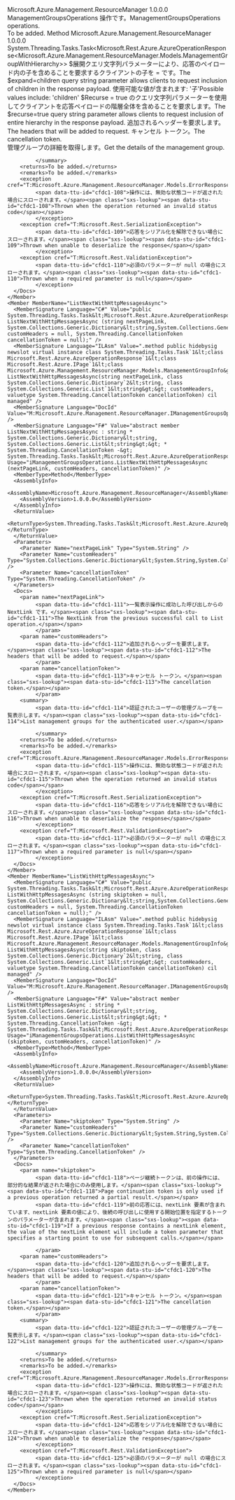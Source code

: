 <Type Name="IManagementGroupsOperations" FullName="Microsoft.Azure.Management.ResourceManager.IManagementGroupsOperations">
  <TypeSignature Language="C#" Value="public interface IManagementGroupsOperations" />
  <TypeSignature Language="ILAsm" Value=".class public interface auto ansi abstract IManagementGroupsOperations" />
  <TypeSignature Language="DocId" Value="T:Microsoft.Azure.Management.ResourceManager.IManagementGroupsOperations" />
  <TypeSignature Language="VB.NET" Value="Public Interface IManagementGroupsOperations" />
  <TypeSignature Language="F#" Value="type IManagementGroupsOperations = interface" />
  <AssemblyInfo>
    <AssemblyName>Microsoft.Azure.Management.ResourceManager</AssemblyName>
    <AssemblyVersion>1.0.0.0</AssemblyVersion>
  </AssemblyInfo>
  <Interfaces />
  <Docs>
    <summary>
            <span data-ttu-id="cfdc1-101">ManagementGroupsOperations 操作です。</span><span class="sxs-lookup"><span data-stu-id="cfdc1-101">ManagementGroupsOperations operations.</span></span>
            </summary>
    <remarks>To be added.</remarks>
  </Docs>
  <Members>
    <Member MemberName="GetWithHttpMessagesAsync">
      <MemberSignature Language="C#" Value="public System.Threading.Tasks.Task&lt;Microsoft.Rest.Azure.AzureOperationResponse&lt;Microsoft.Azure.Management.ResourceManager.Models.ManagementGroupWithHierarchy&gt;&gt; GetWithHttpMessagesAsync (string expand = null, Nullable&lt;bool&gt; recurse = null, System.Collections.Generic.Dictionary&lt;string,System.Collections.Generic.List&lt;string&gt;&gt; customHeaders = null, System.Threading.CancellationToken cancellationToken = null);" />
      <MemberSignature Language="ILAsm" Value=".method public hidebysig newslot virtual instance class System.Threading.Tasks.Task`1&lt;class Microsoft.Rest.Azure.AzureOperationResponse`1&lt;class Microsoft.Azure.Management.ResourceManager.Models.ManagementGroupWithHierarchy&gt;&gt; GetWithHttpMessagesAsync(string expand, valuetype System.Nullable`1&lt;bool&gt; recurse, class System.Collections.Generic.Dictionary`2&lt;string, class System.Collections.Generic.List`1&lt;string&gt;&gt; customHeaders, valuetype System.Threading.CancellationToken cancellationToken) cil managed" />
      <MemberSignature Language="DocId" Value="M:Microsoft.Azure.Management.ResourceManager.IManagementGroupsOperations.GetWithHttpMessagesAsync(System.String,System.Nullable{System.Boolean},System.Collections.Generic.Dictionary{System.String,System.Collections.Generic.List{System.String}},System.Threading.CancellationToken)" />
      <MemberSignature Language="F#" Value="abstract member GetWithHttpMessagesAsync : string * Nullable&lt;bool&gt; * System.Collections.Generic.Dictionary&lt;string, System.Collections.Generic.List&lt;string&gt;&gt; * System.Threading.CancellationToken -&gt; System.Threading.Tasks.Task&lt;Microsoft.Rest.Azure.AzureOperationResponse&lt;Microsoft.Azure.Management.ResourceManager.Models.ManagementGroupWithHierarchy&gt;&gt;" Usage="iManagementGroupsOperations.GetWithHttpMessagesAsync (expand, recurse, customHeaders, cancellationToken)" />
      <MemberType>Method</MemberType>
      <AssemblyInfo>
        <AssemblyName>Microsoft.Azure.Management.ResourceManager</AssemblyName>
        <AssemblyVersion>1.0.0.0</AssemblyVersion>
      </AssemblyInfo>
      <ReturnValue>
        <ReturnType>System.Threading.Tasks.Task&lt;Microsoft.Rest.Azure.AzureOperationResponse&lt;Microsoft.Azure.Management.ResourceManager.Models.ManagementGroupWithHierarchy&gt;&gt;</ReturnType>
      </ReturnValue>
      <Parameters>
        <Parameter Name="expand" Type="System.String" />
        <Parameter Name="recurse" Type="System.Nullable&lt;System.Boolean&gt;" />
        <Parameter Name="customHeaders" Type="System.Collections.Generic.Dictionary&lt;System.String,System.Collections.Generic.List&lt;System.String&gt;&gt;" />
        <Parameter Name="cancellationToken" Type="System.Threading.CancellationToken" />
      </Parameters>
      <Docs>
        <param name="expand">
             <span data-ttu-id="cfdc1-102">$展開クエリ文字列パラメーターにより、応答のペイロード内の子を含めることを要求するクライアントの子を = です。</span><span class="sxs-lookup"><span data-stu-id="cfdc1-102">The $expand=children query string parameter allows clients to request inclusion of children in the response payload.</span></span> <span data-ttu-id="cfdc1-103">使用可能な値が含まれます: '子'</span><span class="sxs-lookup"><span data-stu-id="cfdc1-103">Possible values include: 'children'</span></span>
             </param>
        <param name="recurse">
             <span data-ttu-id="cfdc1-104">$Recurse = true のクエリ文字列パラメーターを使用してクライアントを応答ペイロードの階層全体を含めることを要求します。</span><span class="sxs-lookup"><span data-stu-id="cfdc1-104">The $recurse=true query string parameter allows clients to request inclusion of entire hierarchy in the response payload.</span></span>
             </param>
        <param name="customHeaders">
             <span data-ttu-id="cfdc1-105">追加されるヘッダーを要求します。</span><span class="sxs-lookup"><span data-stu-id="cfdc1-105">The headers that will be added to request.</span></span>
             </param>
        <param name="cancellationToken">
             <span data-ttu-id="cfdc1-106">キャンセル トークン。</span><span class="sxs-lookup"><span data-stu-id="cfdc1-106">The cancellation token.</span></span>
             </param>
        <summary>
             <span data-ttu-id="cfdc1-107">管理グループの詳細を取得します。</span><span class="sxs-lookup"><span data-stu-id="cfdc1-107">Get the details of the management group.</span></span>
            
             </summary>
        <returns>To be added.</returns>
        <remarks>To be added.</remarks>
        <exception cref="T:Microsoft.Azure.Management.ResourceManager.Models.ErrorResponseException">
             <span data-ttu-id="cfdc1-108">操作には、無効な状態コードが返された場合にスローされます。</span><span class="sxs-lookup"><span data-stu-id="cfdc1-108">Thrown when the operation returned an invalid status code</span></span>
             </exception>
        <exception cref="T:Microsoft.Rest.SerializationException">
             <span data-ttu-id="cfdc1-109">応答をシリアル化を解除できない場合にスローされます。</span><span class="sxs-lookup"><span data-stu-id="cfdc1-109">Thrown when unable to deserialize the response</span></span>
             </exception>
        <exception cref="T:Microsoft.Rest.ValidationException">
             <span data-ttu-id="cfdc1-110">必須のパラメーターが null の場合にスローされます。</span><span class="sxs-lookup"><span data-stu-id="cfdc1-110">Thrown when a required parameter is null</span></span>
             </exception>
      </Docs>
    </Member>
    <Member MemberName="ListNextWithHttpMessagesAsync">
      <MemberSignature Language="C#" Value="public System.Threading.Tasks.Task&lt;Microsoft.Rest.Azure.AzureOperationResponse&lt;Microsoft.Rest.Azure.IPage&lt;Microsoft.Azure.Management.ResourceManager.Models.ManagementGroupInfo&gt;&gt;&gt; ListNextWithHttpMessagesAsync (string nextPageLink, System.Collections.Generic.Dictionary&lt;string,System.Collections.Generic.List&lt;string&gt;&gt; customHeaders = null, System.Threading.CancellationToken cancellationToken = null);" />
      <MemberSignature Language="ILAsm" Value=".method public hidebysig newslot virtual instance class System.Threading.Tasks.Task`1&lt;class Microsoft.Rest.Azure.AzureOperationResponse`1&lt;class Microsoft.Rest.Azure.IPage`1&lt;class Microsoft.Azure.Management.ResourceManager.Models.ManagementGroupInfo&gt;&gt;&gt; ListNextWithHttpMessagesAsync(string nextPageLink, class System.Collections.Generic.Dictionary`2&lt;string, class System.Collections.Generic.List`1&lt;string&gt;&gt; customHeaders, valuetype System.Threading.CancellationToken cancellationToken) cil managed" />
      <MemberSignature Language="DocId" Value="M:Microsoft.Azure.Management.ResourceManager.IManagementGroupsOperations.ListNextWithHttpMessagesAsync(System.String,System.Collections.Generic.Dictionary{System.String,System.Collections.Generic.List{System.String}},System.Threading.CancellationToken)" />
      <MemberSignature Language="F#" Value="abstract member ListNextWithHttpMessagesAsync : string * System.Collections.Generic.Dictionary&lt;string, System.Collections.Generic.List&lt;string&gt;&gt; * System.Threading.CancellationToken -&gt; System.Threading.Tasks.Task&lt;Microsoft.Rest.Azure.AzureOperationResponse&lt;Microsoft.Rest.Azure.IPage&lt;Microsoft.Azure.Management.ResourceManager.Models.ManagementGroupInfo&gt;&gt;&gt;" Usage="iManagementGroupsOperations.ListNextWithHttpMessagesAsync (nextPageLink, customHeaders, cancellationToken)" />
      <MemberType>Method</MemberType>
      <AssemblyInfo>
        <AssemblyName>Microsoft.Azure.Management.ResourceManager</AssemblyName>
        <AssemblyVersion>1.0.0.0</AssemblyVersion>
      </AssemblyInfo>
      <ReturnValue>
        <ReturnType>System.Threading.Tasks.Task&lt;Microsoft.Rest.Azure.AzureOperationResponse&lt;Microsoft.Rest.Azure.IPage&lt;Microsoft.Azure.Management.ResourceManager.Models.ManagementGroupInfo&gt;&gt;&gt;</ReturnType>
      </ReturnValue>
      <Parameters>
        <Parameter Name="nextPageLink" Type="System.String" />
        <Parameter Name="customHeaders" Type="System.Collections.Generic.Dictionary&lt;System.String,System.Collections.Generic.List&lt;System.String&gt;&gt;" />
        <Parameter Name="cancellationToken" Type="System.Threading.CancellationToken" />
      </Parameters>
      <Docs>
        <param name="nextPageLink">
             <span data-ttu-id="cfdc1-111">一覧表示操作に成功した呼び出しからの NextLink です。</span><span class="sxs-lookup"><span data-stu-id="cfdc1-111">The NextLink from the previous successful call to List operation.</span></span>
             </param>
        <param name="customHeaders">
             <span data-ttu-id="cfdc1-112">追加されるヘッダーを要求します。</span><span class="sxs-lookup"><span data-stu-id="cfdc1-112">The headers that will be added to request.</span></span>
             </param>
        <param name="cancellationToken">
             <span data-ttu-id="cfdc1-113">キャンセル トークン。</span><span class="sxs-lookup"><span data-stu-id="cfdc1-113">The cancellation token.</span></span>
             </param>
        <summary>
             <span data-ttu-id="cfdc1-114">認証されたユーザーの管理グループを一覧表示します。</span><span class="sxs-lookup"><span data-stu-id="cfdc1-114">List management groups for the authenticated user.</span></span>
            
             </summary>
        <returns>To be added.</returns>
        <remarks>To be added.</remarks>
        <exception cref="T:Microsoft.Azure.Management.ResourceManager.Models.ErrorResponseException">
             <span data-ttu-id="cfdc1-115">操作には、無効な状態コードが返された場合にスローされます。</span><span class="sxs-lookup"><span data-stu-id="cfdc1-115">Thrown when the operation returned an invalid status code</span></span>
             </exception>
        <exception cref="T:Microsoft.Rest.SerializationException">
             <span data-ttu-id="cfdc1-116">応答をシリアル化を解除できない場合にスローされます。</span><span class="sxs-lookup"><span data-stu-id="cfdc1-116">Thrown when unable to deserialize the response</span></span>
             </exception>
        <exception cref="T:Microsoft.Rest.ValidationException">
             <span data-ttu-id="cfdc1-117">必須のパラメーターが null の場合にスローされます。</span><span class="sxs-lookup"><span data-stu-id="cfdc1-117">Thrown when a required parameter is null</span></span>
             </exception>
      </Docs>
    </Member>
    <Member MemberName="ListWithHttpMessagesAsync">
      <MemberSignature Language="C#" Value="public System.Threading.Tasks.Task&lt;Microsoft.Rest.Azure.AzureOperationResponse&lt;Microsoft.Rest.Azure.IPage&lt;Microsoft.Azure.Management.ResourceManager.Models.ManagementGroupInfo&gt;&gt;&gt; ListWithHttpMessagesAsync (string skiptoken = null, System.Collections.Generic.Dictionary&lt;string,System.Collections.Generic.List&lt;string&gt;&gt; customHeaders = null, System.Threading.CancellationToken cancellationToken = null);" />
      <MemberSignature Language="ILAsm" Value=".method public hidebysig newslot virtual instance class System.Threading.Tasks.Task`1&lt;class Microsoft.Rest.Azure.AzureOperationResponse`1&lt;class Microsoft.Rest.Azure.IPage`1&lt;class Microsoft.Azure.Management.ResourceManager.Models.ManagementGroupInfo&gt;&gt;&gt; ListWithHttpMessagesAsync(string skiptoken, class System.Collections.Generic.Dictionary`2&lt;string, class System.Collections.Generic.List`1&lt;string&gt;&gt; customHeaders, valuetype System.Threading.CancellationToken cancellationToken) cil managed" />
      <MemberSignature Language="DocId" Value="M:Microsoft.Azure.Management.ResourceManager.IManagementGroupsOperations.ListWithHttpMessagesAsync(System.String,System.Collections.Generic.Dictionary{System.String,System.Collections.Generic.List{System.String}},System.Threading.CancellationToken)" />
      <MemberSignature Language="F#" Value="abstract member ListWithHttpMessagesAsync : string * System.Collections.Generic.Dictionary&lt;string, System.Collections.Generic.List&lt;string&gt;&gt; * System.Threading.CancellationToken -&gt; System.Threading.Tasks.Task&lt;Microsoft.Rest.Azure.AzureOperationResponse&lt;Microsoft.Rest.Azure.IPage&lt;Microsoft.Azure.Management.ResourceManager.Models.ManagementGroupInfo&gt;&gt;&gt;" Usage="iManagementGroupsOperations.ListWithHttpMessagesAsync (skiptoken, customHeaders, cancellationToken)" />
      <MemberType>Method</MemberType>
      <AssemblyInfo>
        <AssemblyName>Microsoft.Azure.Management.ResourceManager</AssemblyName>
        <AssemblyVersion>1.0.0.0</AssemblyVersion>
      </AssemblyInfo>
      <ReturnValue>
        <ReturnType>System.Threading.Tasks.Task&lt;Microsoft.Rest.Azure.AzureOperationResponse&lt;Microsoft.Rest.Azure.IPage&lt;Microsoft.Azure.Management.ResourceManager.Models.ManagementGroupInfo&gt;&gt;&gt;</ReturnType>
      </ReturnValue>
      <Parameters>
        <Parameter Name="skiptoken" Type="System.String" />
        <Parameter Name="customHeaders" Type="System.Collections.Generic.Dictionary&lt;System.String,System.Collections.Generic.List&lt;System.String&gt;&gt;" />
        <Parameter Name="cancellationToken" Type="System.Threading.CancellationToken" />
      </Parameters>
      <Docs>
        <param name="skiptoken">
             <span data-ttu-id="cfdc1-118">ページ継続トークンは、前の操作には、部分的な結果が返された場合にのみ使用します。</span><span class="sxs-lookup"><span data-stu-id="cfdc1-118">Page continuation token is only used if a previous operation returned a partial result.</span></span>
             <span data-ttu-id="cfdc1-119">前の応答には、nextLink 要素が含まれています、nextLink 要素の値により、後続の呼び出しに使用する開始位置を指定するトークンのパラメーターが含まれます。</span><span class="sxs-lookup"><span data-stu-id="cfdc1-119">If a previous response contains a nextLink element, the value of the nextLink element will include a token parameter that specifies a starting point to use for subsequent calls.</span></span>
             
             </param>
        <param name="customHeaders">
             <span data-ttu-id="cfdc1-120">追加されるヘッダーを要求します。</span><span class="sxs-lookup"><span data-stu-id="cfdc1-120">The headers that will be added to request.</span></span>
             </param>
        <param name="cancellationToken">
             <span data-ttu-id="cfdc1-121">キャンセル トークン。</span><span class="sxs-lookup"><span data-stu-id="cfdc1-121">The cancellation token.</span></span>
             </param>
        <summary>
             <span data-ttu-id="cfdc1-122">認証されたユーザーの管理グループを一覧表示します。</span><span class="sxs-lookup"><span data-stu-id="cfdc1-122">List management groups for the authenticated user.</span></span>
            
             </summary>
        <returns>To be added.</returns>
        <remarks>To be added.</remarks>
        <exception cref="T:Microsoft.Azure.Management.ResourceManager.Models.ErrorResponseException">
             <span data-ttu-id="cfdc1-123">操作には、無効な状態コードが返された場合にスローされます。</span><span class="sxs-lookup"><span data-stu-id="cfdc1-123">Thrown when the operation returned an invalid status code</span></span>
             </exception>
        <exception cref="T:Microsoft.Rest.SerializationException">
             <span data-ttu-id="cfdc1-124">応答をシリアル化を解除できない場合にスローされます。</span><span class="sxs-lookup"><span data-stu-id="cfdc1-124">Thrown when unable to deserialize the response</span></span>
             </exception>
        <exception cref="T:Microsoft.Rest.ValidationException">
             <span data-ttu-id="cfdc1-125">必須のパラメーターが null の場合にスローされます。</span><span class="sxs-lookup"><span data-stu-id="cfdc1-125">Thrown when a required parameter is null</span></span>
             </exception>
      </Docs>
    </Member>
  </Members>
</Type>